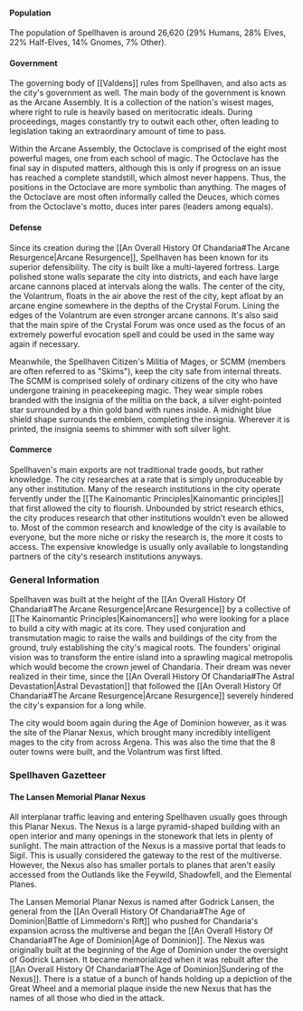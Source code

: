 #### Population
The population of Spellhaven is around 26,620 (29% Humans, 28% Elves, 22% Half-Elves, 14% Gnomes, 7% Other).

#### Government
The governing body of [[Valdens]] rules from Spellhaven, and also acts as the city's government as well. The main body of the government is known as the Arcane Assembly. It is a collection of the nation's wisest mages, where right to rule is heavily based on meritocratic ideals. During proceedings, mages constantly try to outwit each other, often leading to legislation taking an extraordinary amount of time to pass.

Within the Arcane Assembly, the Octoclave is comprised of the eight most powerful mages, one from each school of magic. The Octoclave has the final say in disputed matters, although this is only if progress on an issue has reached a complete standstill, which almost never happens. Thus, the positions in the Octoclave are more symbolic than anything. The mages of the Octoclave are most often informally called the Deuces, which comes from the Octoclave's motto, duces inter pares (leaders among equals).

#### Defense
Since its creation during the [[An Overall History Of Chandaria#The Arcane Resurgence|Arcane Resurgence]], Spellhaven has been known for its superior defensibility. The city is built like a multi-layered fortress. Large polished stone walls separate the city into districts, and each have large arcane cannons placed at intervals along the walls. The center of the city, the Volantrum, floats in the air above the rest of the city, kept afloat by an arcane engine somewhere in the depths of the Crystal Forum. Lining the edges of the Volantrum are even stronger arcane cannons. It's also said that the main spire of the Crystal Forum was once used as the focus of an extremely powerful evocation spell and could be used in the same way again if necessary.

Meanwhile, the Spellhaven Citizen's Militia of Mages, or SCMM (members are often referred to as "Skims"), keep the city safe from internal threats. The SCMM is comprised solely of ordinary citizens of the city who have undergone training in peacekeeping magic. They wear simple robes branded with the insignia of the militia on the back, a silver eight-pointed star surrounded by a thin gold band with runes inside. A midnight blue shield shape surrounds the emblem, completing the insignia. Wherever it is printed, the insignia seems to shimmer with soft silver light.

#### Commerce
Spellhaven's main exports are not traditional trade goods, but rather knowledge. The city researches at a rate that is simply unproduceable by any other institution. Many of the research institutions in the city operate fervently under the [[The Kainomantic Principles|Kainomantic principles]] that first allowed the city to flourish. Unbounded by strict research ethics, the city produces research that other institutions wouldn't even be allowed to. Most of the common research and knowledge of the city is available to everyone, but the more niche or risky the research is, the more it costs to access. The expensive knowledge is usually only available to longstanding partners of the city's research institutions anyways.

### General Information
Spellhaven was built at the height of the [[An Overall History Of Chandaria#The Arcane Resurgence|Arcane Resurgence]] by a collective of [[The Kainomantic Principles|Kainomancers]] who were looking for a place to build a city with magic at its core. They used conjuration and transmutation magic to raise the walls and buildings of the city from the ground, truly establishing the city's magical roots. The founders' original vision was to transform the entire island into a sprawling magical metropolis which would become the crown jewel of Chandaria. Their dream was never realized in their time, since the [[An Overall History Of Chandaria#The Astral Devastation|Astral Devastation]] that followed the [[An Overall History Of Chandaria#The Arcane Resurgence|Arcane Resurgence]] severely hindered the city's expansion for a long while.

The city would boom again during the Age of Dominion however, as it was the site of the Planar Nexus, which brought many incredibly intelligent mages to the city from across Argena. This was also the time that the 8 outer towns were built, and the Volantrum was first lifted. 

### Spellhaven Gazetteer
#### The Lansen Memorial Planar Nexus
All interplanar traffic leaving and entering Spellhaven usually goes through this Planar Nexus. The Nexus is a large pyramid-shaped building with an open interior and many openings in the stonework that lets in plenty of sunlight. The main attraction of the Nexus is a massive portal that leads to Sigil. This is usually considered the gateway to the rest of the multiverse. However, the Nexus also has smaller portals to planes that aren't easily accessed from the Outlands like the Feywild, Shadowfell, and the Elemental Planes.

The Lansen Memorial Planar Nexus is named after Godrick Lansen, the general from the [[An Overall History Of Chandaria#The Age of Dominion|Battle of Limmedorn's Rift]] who pushed for Chandaria's expansion across the multiverse and began the [[An Overall History Of Chandaria#The Age of Dominion|Age of Dominion]]. The Nexus was originally built at the beginning of the Age of Dominion under the oversight of Godrick Lansen. It became memorialized when it was rebuilt after the [[An Overall History Of Chandaria#The Age of Dominion|Sundering of the Nexus]]. There is a statue of a bunch of hands holding up a depiction of the Great Wheel and a memorial plaque inside the new Nexus that has the names of all those who died in the attack.